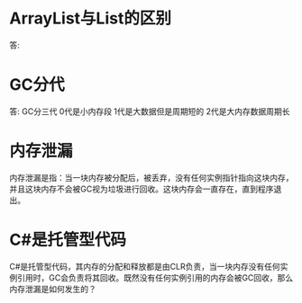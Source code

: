 # ArrayList与List的区别
答: 

# GC分代
答: GC分三代 0代是小内存段 1代是大数据但是周期短的 2代是大内存数据周期长
    
# 内存泄漏
内存泄漏是指：当一块内存被分配后，被丢弃，没有任何实例指针指向这块内存， 并且这块内存不会被GC视为垃圾进行回收。这块内存会一直存在，直到程序退出。

# C#是托管型代码
C#是托管型代码，其内存的分配和释放都是由CLR负责，当一块内存没有任何实例引用时，GC会负责将其回收。既然没有任何实例引用的内存会被GC回收，那么内存泄漏是如何发生的？
